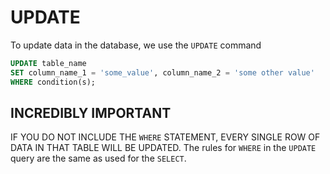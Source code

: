 # UPDATE
To update data in the database, we use the `UPDATE` command

```sql
UPDATE table_name 
SET column_name_1 = 'some_value', column_name_2 = 'some other value' 
WHERE condition(s);
```

## **INCREDIBLY IMPORTANT**
IF YOU DO NOT INCLUDE THE `WHERE` STATEMENT, EVERY SINGLE ROW OF DATA IN THAT TABLE WILL BE UPDATED. The rules for `WHERE` in the `UPDATE` query are the same as used for the `SELECT`.